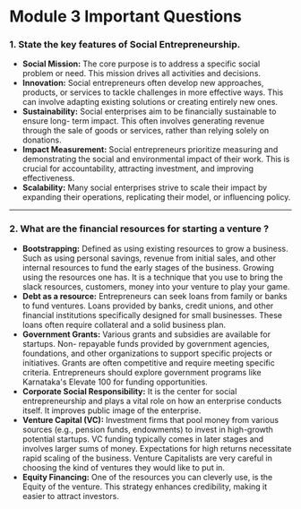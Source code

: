 # Module 3 Important Questions

### 1. State the key features of Social Entrepreneurship.

- **Social Mission:** The core purpose is to address a specific social problem or need. This
mission drives all activities and decisions.
- **Innovation:** Social entrepreneurs often develop new approaches, products, or
services to tackle challenges in more effective ways. This can involve adapting
existing solutions or creating entirely new ones.
- **Sustainability:** Social enterprises aim to be financially sustainable to ensure long-
term impact. This often involves generating revenue through the sale of goods or
services, rather than relying solely on donations.
- **Impact Measurement:** Social entrepreneurs prioritize measuring and demonstrating
the social and environmental impact of their work. This is crucial for accountability,
attracting investment, and improving effectiveness.
- **Scalability:** Many social enterprises strive to scale their impact by expanding their
operations, replicating their model, or influencing policy.

---

### 2. What are the financial resources for starting a venture ?

- **Bootstrapping:** Defined as using existing resources to grow a business. Such as using
personal savings, revenue from initial sales, and other internal resources to fund the
early stages of the business. Growing using the resources one has. It is a technique that
you use to bring the slack resources, customers, money into your venture to play your
game.
- **Debt as a resource:** Entrepreneurs can seek loans from family or banks to fund
ventures. Loans provided by banks, credit unions, and other financial institutions
specifically designed for small businesses. These loans often require collateral and a
solid business plan.
- **Government Grants:** Various grants and subsidies are available for startups. Non-
repayable funds provided by government agencies, foundations, and other
organizations to support specific projects or initiatives. Grants are often competitive
and require meeting specific criteria. Entrepreneurs should explore government
programs like Karnataka's Elevate 100 for funding opportunities.
- **Corporate Social Responsibility:** It is the center for social entrepreneurship and plays a
vital role on how an enterprise conducts itself. It improves public image of the
enterprise.
- **Venture Capital (VC):** Investment firms that pool money from various sources (e.g.,
pension funds, endowments) to invest in high-growth potential startups. VC funding
typically comes in later stages and involves larger sums of money. Expectations for high
returns necessitate rapid scaling of the business. Venture Capitalists are very careful in
choosing the kind of ventures they would like to put in.
- **Equity Financing:** One of the resources you can cleverly use, is the Equity of the
venture. This strategy enhances credibility, making it easier to attract investors.
